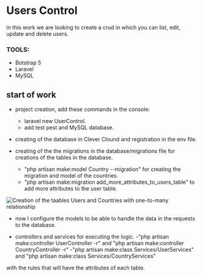 Users Control
=============

in this work we are looking to create a crud in which you can list, edit, update and delete users.

### TOOLS:
- Botstrap 5
- Laravel
- MySQL

## start of work

- project creation, add these commands in the console:
    - laravel new UserControl.
    - add test pest and MySQL database.

- creating of the database in Clever Clound and registration in the env file.

- creating of the the migrations in the database/migrations file for creations of the tables in the database.
    - "php artisan make:model Country --migration" for creating the migration and model of the countries.
    - "php artisan make:migration add_more_attributes_to_users_table" to add more attributes to the user table.


![Creation of the taables Users and Countries with one-to-many relationship](https://cdn.discordapp.com/attachments/1253409082023608465/1315826768644542575/image.png?ex=6758d2ac&is=6757812c&hm=3e310d3c2b79d1aa56c9701ad9f1a73ca7cde23e50501378f0f1e1d02fcfd789&)


- now I configure the models to be able to handle the data in the requests to the database.

- controllers and services for executing the logic.
    -"php artisan make:controller UserController -r" and "php artisan make:controller CountryController -r"
    -"php artisan make:class Services/UserServices" and "php artisan make:class Services/CountryServices" 




with the rules that will have the attributes of each table.


